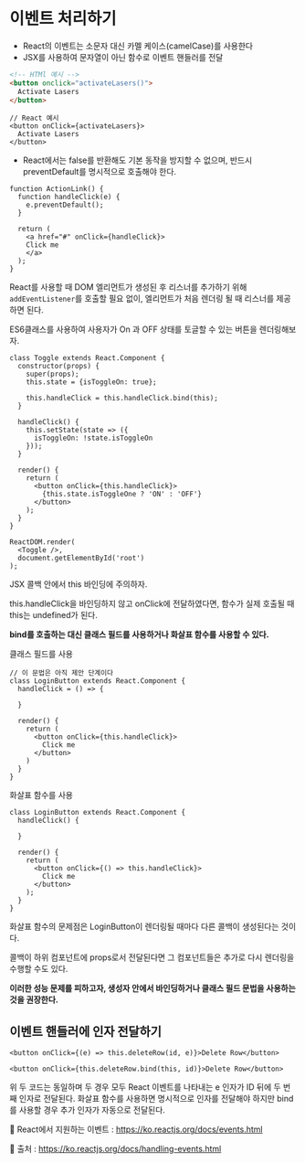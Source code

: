 # 이벤트 처리하기

- React의 이벤트는 소문자 대신 카멜 케이스(camelCase)를 사용한다
- JSX를 사용하여 문자열이 아닌 함수로 이벤트 핸들러를 전달

```HTML
<!-- HTMl 예시 -->
<button onclick="activateLasers()">
  Activate Lasers
</button>
```

```JSX
// React 예시
<button onClick={activateLasers}>
  Activate Lasers
</button>
```

- React에서는 false를 반환해도 기본 동작을 방지할 수 없으며, 반드시 preventDefault를 명시적으로 호출해야 한다.

```JSX
function ActionLink() {
  function handleClick(e) {
    e.preventDefault();
  }

  return (
    <a href="#" onClick={handleClick}>
    Click me
    </a>
  );
}
```

React를 사용할 때 DOM 엘리먼트가 생성된 후 리스너를 추가하기 위해 `addEventListener`를 호출할 필요 없이, 엘리먼트가 처음 렌더링 될 때 리스너를 제공하면 된다.

ES6클래스를 사용하여 사용자가 On 과 OFF 상태를 토글할 수 있는 버튼을 렌더링해보자.

```JSX
class Toggle extends React.Component {
  constructor(props) {
    super(props);
    this.state = {isToggleOn: true};

    this.handleClick = this.handleClick.bind(this);
  }

  handleClick() {
    this.setState(state => ({
      isToggleOn: !state.isToggleOn
    }));
  }

  render() {
    return (
      <button onClick={this.handleClick}>
        {this.state.isToggleOne ? 'ON' : 'OFF'}
      </button>
    );
  }
}

ReactDOM.render(
  <Toggle />,
  document.getElementById('root')
);
```

JSX 콜백 안에서 this 바인딩에 주의하자.

this.handleClick을 바인딩하지 않고 onClick에 전달하였다면, 함수가 실제 호출될 때 this는 undefined가 된다.

**bind를 호출하는 대신 클래스 필드를 사용하거나 화살표 함수를 사용할 수 있다.**

클래스 필드를 사용

```JSX
// 이 문법은 아직 제안 단계이다
class LoginButton extends React.Component {
  handleClick = () => {

  }

  render() {
    return (
      <button onClick={this.handleClick}>
        Click me
      </button>
    )
  }
}
```

화살표 함수를 사용

```JSX
class LoginButton extends React.Component {
  handleClick() {

  }

  render() {
    return (
      <button onClick={() => this.handleClick}>
        Click me
      </button>
    );
  }
}
```

화살표 함수의 문제점은 LoginButton이 렌더링될 때마다 다른 콜백이 생성된다는 것이다.

콜백이 하위 컴포넌트에 props로서 전달된다면 그 컴포넌트들은 추가로 다시 렌더링을 수행할 수도 있다.

**이러한 성능 문제를 피하고자, 생성자 안에서 바인딩하거나 클래스 필드 문법을 사용하는 것을 권장한다.**

## 이벤트 핸들러에 인자 전달하기

```JSX
<button onClick={(e) => this.deleteRow(id, e)}>Delete Row</button>

<button onClick={this.deleteRow.bind(this, id)}>Delete Row</button>
```

위 두 코드는 동일하며 두 경우 모두 React 이벤트를 나타내는 e 인자가 ID 뒤에 두 번째 인자로 전달된다. 화살표 함수를 사용하면 명시적으로 인자를 전달해야 하지만 bind를 사용할 경우 추가 인자가 자동으로 전달된다.

🎯 React에서 지원하는 이벤트 : https://ko.reactjs.org/docs/events.html

🎯 출처 : https://ko.reactjs.org/docs/handling-events.html
